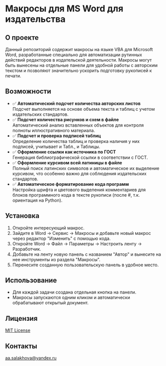 # Макросы для MS Word для издательства

## О проекте
Данный репозиторий содержит макросы на языке VBA для Microsoft Word, разработанные специально для автоматизации рутинных действий редакторов в издательской деятельности. Макросы могут быть вынесены на отдельные панели для удобной работы с авторским текстом и позволяют значительно ускорить подготовку рукописей к печати.

## Возможности
- ✅ **Автоматический подсчет количества авторских листов**  
Подсчет выполняется на основе объема текста и таблиц с учетом издательских стандартов.
- ✅ **Подсчет количества рисунков и схем в файле**  
  Автоматический анализ вставленных объектов для контроля полноты иллюстративного материала.
- ✅ **Подсчет и проверка подписей таблиц**  
  Определение количества таблиц и проверка наличия у них подписей, учитывает и Табл., и Таблицы.
- ✅ **Оформление ссылки как источника по ГОСТ**  
  Генерация библиографической ссылки в соответствии с ГОСТ.
- ✅ **Оформление курсивом всей латиницы в файле**  
  Полный поиск латинских символов и автоматическое их выделение курсивом, что особенно важно для соблюдения издательских стандартов.
- ✅ **Автоматическое форматирование кода программ**  
  Настройка шрифта и цветового выделения комментариев для блоков программного кода в тексте рукописи (после #, т.к. ориентация на Python).

## Установка
1. Откройте интересующий макрос.
2. Зайдите в Word → Сервис → Макросы и добавьте новый макрос через редактор "Изменить" с помощью кода.
3. Откройте Word → Файл → Параметры → Настроить ленту → Разработчик.
4. Добавьте на ленту новую панель с названием "Автор" и вынесите на нее инструменты из раздела "Макросы".
5. Перенесите созданную пользовательскую панель в удобное место.

## Использование
- Для каждой задачи создана отдельная кнопка на панели.
- Макросы запускаются одним кликом и автоматически обрабатывают открытый документ.

## Лицензия
[MIT License](LICENSE)

## Контакты
aa.salakhova@yandex.ru
